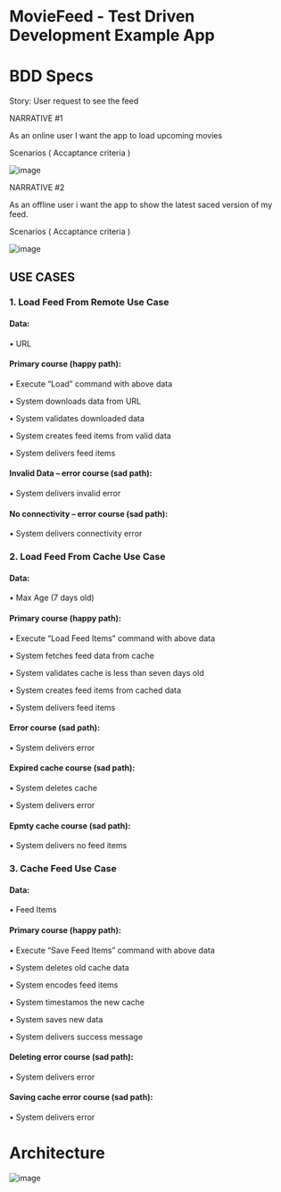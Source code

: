 # MovieFeed - Test Driven Development Example App

# BDD Specs

Story: User request to see the feed

NARRATIVE #1

As an online user I want the app to load upcoming movies

Scenarios ( Accaptance criteria )

![image](https://user-images.githubusercontent.com/85555736/191008585-a9f4fc99-8b80-497d-a236-5fc7b0cd2b35.png)

NARRATIVE #2

As an offline user i want the app to show the latest saced version of my feed.

Scenarios ( Accaptance criteria )

![image](https://user-images.githubusercontent.com/85555736/195566398-4460b680-cbc7-4f04-8609-6f5fdaee61c8.png)


## USE CASES



### 1. Load Feed From Remote Use Case

#### Data:

•	URL

#### Primary course (happy path):
•	Execute “Load” command with above data

•	System downloads data from URL

•	System validates downloaded data

•	System creates feed items from valid data

•	System delivers feed items

#### Invalid Data – error course (sad path):

•	System delivers invalid error

#### No connectivity – error course (sad path):

•	System delivers connectivity error



### 2. Load Feed From Cache Use Case

#### Data:

•	Max Age (7 days old)

#### Primary course (happy path):

•	Execute “Load Feed Items” command with above data

•	System fetches feed data from cache

•	System validates cache is less than seven days old

•	System creates feed items from cached data

•	System delivers feed items

#### Error course (sad path):

•	System delivers error

#### Expired cache course (sad path):

•	System deletes cache

•	System delivers error

#### Epmty cache course (sad path):

•	System delivers no feed items



### 3. Cache Feed Use Case

#### Data:

•	Feed Items

#### Primary course (happy path):

•	Execute “Save Feed Items” command with above data

•	System deletes old cache data

•	System encodes feed items

•	System timestamos the new cache

•	System saves new data

•	System delivers success message

#### Deleting error course (sad path):

•	System delivers error

#### Saving cache error course (sad path):

•	System delivers error


# Architecture
![image](https://user-images.githubusercontent.com/85555736/195566920-de0776c3-a0ad-4785-8ed5-dc0ce3d84f64.png)
